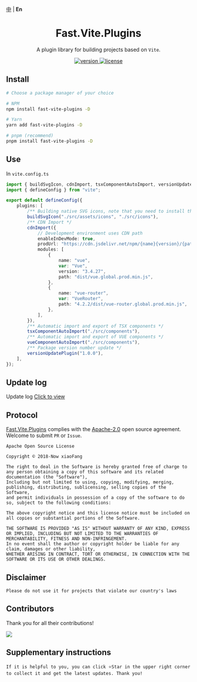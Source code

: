 [中](https://gitee.com/China-xiaoFang/fast.vite.plugins) | **En**

<h1 align="center">Fast.Vite.Plugins</h1>

<p align="center">
  A plugin library for building projects based on <code>Vite</code>.
</p>

<p align="center">
  <a href="https://www.npmjs.com/package/fast-vite-plugins">
    <img src="https://img.shields.io/npm/v/fast-vite-plugins?color=orange&label=" alt="version" />
  </a>
  <a href="https://gitee.com/China-xiaoFang/fast.vite.plugins/blob/master/LICENSE">
    <img src="https://img.shields.io/npm/l/fast-vite-plugins" alt="license" />
  </a>
</p>

## Install

```sh
# Choose a package manager of your choice

# NPM
npm install fast-vite-plugins -D

# Yarn
yarn add fast-vite-plugins -D

# pnpm (recommend)
pnpm install fast-vite-plugins -D
```

## Use

In `vite.config.ts`

```typescript
import { buildSvgIcon, cdnImport, tsxComponentAutoImport, versionUpdatePlugin, vueComponentAutoImport } from "fast-vite-plugins";
import { defineConfig } from "vite";

export default defineConfig({
	plugins: [
		/** Building native SVG icons, note that you need to install the @fast-china/utils package */
		buildSvgIcon("./src/assets/icons", "./src/icons"),
		/** CDN Import */
		cdnImport({
			// Development environment uses CDN path
			enableInDevMode: true,
			prodUrl: "https://cdn.jsdelivr.net/npm/{name}{version}/{path}",
			modules: [
				{
					name: "vue",
					var: "Vue",
					version: "3.4.27",
					path: "dist/vue.global.prod.min.js",
				},
				{
					name: "vue-router",
					var: "VueRouter",
					path: "4.2.2/dist/vue-router.global.prod.min.js",
				},
			],
		}),
		/** Automatic import and export of TSX components */
		tsxComponentAutoImport("./src/components"),
		/** Automatic import and export of VUE components */
		vueComponentAutoImport("./src/components"),
		/** Package version number update */
		versionUpdatePlugin("1.0.0"),
	],
});
```

## Update log

Update log [Click to view](https://gitee.com/China-xiaoFang/fast.vite.plugins/commits/master)

## Protocol

[Fast.Vite.Plugins](https://gitee.com/China-xiaoFang/fast.vite.plugins) complies with the [Apache-2.0](https://gitee.com/China-xiaoFang/fast.vite.plugins/blob/master/LICENSE) open source agreement. Welcome to submit `PR` or `Issue`.

```
Apache Open Source License

Copyright © 2018-Now xiaoFang

The right to deal in the Software is hereby granted free of charge to any person obtaining a copy of this software and its related documentation (the "Software"),
Including but not limited to using, copying, modifying, merging, publishing, distributing, sublicensing, selling copies of the Software,
and permit individuals in possession of a copy of the software to do so, subject to the following conditions:

The above copyright notice and this license notice must be included on all copies or substantial portions of the Software.

THE SOFTWARE IS PROVIDED "AS IS" WITHOUT WARRANTY OF ANY KIND, EXPRESS OR IMPLIED, INCLUDING BUT NOT LIMITED TO THE WARRANTIES OF MERCHANTABILITY, FITNESS AND NON-INFRINGEMENT.
In no event shall the author or copyright holder be liable for any claim, damages or other liability,
WHETHER ARISING IN CONTRACT, TORT OR OTHERWISE, IN CONNECTION WITH THE SOFTWARE OR ITS USE OR OTHER DEALINGS.
```

## Disclaimer

```
Please do not use it for projects that violate our country's laws
```

## Contributors

Thank you for all their contributions!

<a href="https://github.com/China-xiaoFang/Fast.Vite.Plugins/graphs/contributors">
  <img src="https://contrib.rocks/image?repo=China-xiaoFang/Fast.Vite.Plugins" />
</a>

## Supplementary instructions

```
If it is helpful to you, you can click ⭐Star in the upper right corner to collect it and get the latest updates. Thank you!
```
